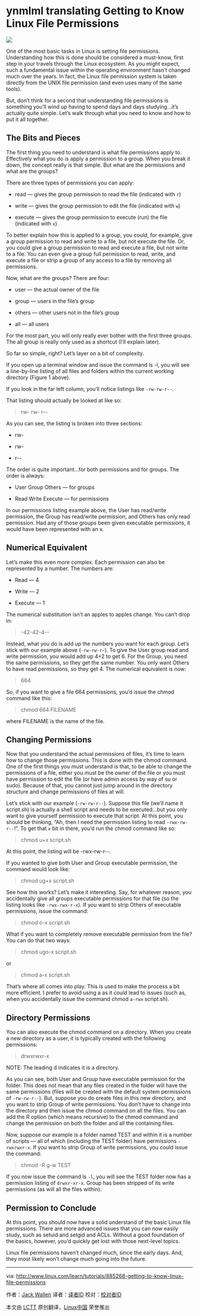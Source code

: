ynmlml translating 
Getting to Know Linux File Permissions
==========================================

![](http://www.linux.com/images/stories/66866/files_a.png)

One of the most basic tasks in Linux is setting file permissions. Understanding how this is done should be considered a must-know, first step in your travels through the Linux ecosystem. As you might expect, such a fundamental issue within the operating environment hasn’t changed much over the years. In fact, the Linux file permission system is taken directly from the UNIX file permission (and even uses many of the same tools).

But, don’t think for a second that understanding file permissions is something you’ll wind up having to spend days and days studying...it’s actually quite simple. Let’s walk through what you need to know and how to put it all together.

## The Bits and Pieces

The first thing you need to understand is what file permissions apply to. Effectively what you do is apply a permission to a group. When you break it down, the concept really is that simple. But what are the permissions and what are the groups?

There are three types of permissions you can apply:

- read — gives the group permission to read the file (indicated with `r`)

- write — gives the group permission to edit the file (indicated with `w`)

- execute — gives the group permission to execute (run) the file (indicated with `x`)

To better explain how this is applied to a group, you could, for example, give a group permission to read and write to a file, but not execute the file. Or, you could give a group permission to read and execute a file, but not write to a file. You can even give a group full permission to read, write, and execute a file or strip a group of any access to a file by removing all permissions.

Now, what are the groups? There are four:

- user — the actual owner of the file

- group — users in the file’s group

- others — other users not in the file’s group

- all — all users

For the most part, you will only really ever bother with the first three groups. The all group is really only used as a shortcut (I’ll explain later).

So far so simple, right? Let’s layer on a bit of complexity.

If you open up a terminal window and issue the command ls -l, you will see a line-by-line listing of all files and folders within the current working directory (Figure 1 above).

If you look in the far left column, you’ll notice listings like `-rw-rw-r--`.

That listing should actually be looked at like so:

>rw- rw- r--

As you can see, the listing is broken into three sections:

- rw-

- rw-

- r--

The order is quite important...for both permissions and for groups. The order is always:

- User Group Others — for groups

- Read Write Execute — for permissions

In our permissions listing example above, the User has read/write permission, the Group has read/write permission, and Others has only read permission. Had any of those groups been given executable permissions, it would have been represented with an x.

## Numerical Equivalent

Let’s make this even more complex. Each permission can also be represented by a number. The numbers are:

- Read — 4

- Write — 2

- Execute — 1

The numerical substitution isn’t an apples to apples change. You can’t drop in:

>-42-42-4--

Instead, what you do is add up the numbers you want for each group. Let’s stick with our example above (`-rw-rw-r—`). To give the User group read and write permission, you would add up 4+2 to get 6. For the Group, you need the same permissions, so they get the same number. You only want Others to have read permissions, so they get 4. The numerical equivalent is now:

>664

So, if you want to give a file 664 permissions, you’d issue the chmod command like this:

>chmod 664 FILENAME

where FILENAME is the name of the file.

## Changing Permissions

Now that you understand the actual permissions of files, it’s time to learn how to change those permissions. This is done with the chmod command. One of the first things you must understand is that, to be able to change the permissions of a file, either you must be the owner of the file or you must have permission to edit the file (or have admin access by way of su or sudo). Because of that, you cannot just jump around in the directory structure and change permissions of files at will.

Let’s stick with our example (`-rw-rw-r--`). Suppose this file (we’ll name it script.sh) is actually a shell script and needs to be executed...but you only want to give yourself permission to execute that script. At this point, you should be thinking, “Ah, then I need the permission listing to read `-rwx-rw-r--`!”. To get that `x` bit in there, you’d run the chmod command like so:

>chmod u+x script.sh

At this point, the listing will be -rwx-rw-r--.

If you wanted to give both User and Group executable permission, the command would look like:

>chmod ug+x script.sh

See how this works? Let’s make it interesting. Say, for whatever reason, you accidentally give all groups executable permissions for that file (so the listing looks like `-rwx-rwx-r-x`). If you want to strip Others of executable permissions, issue the command:

>chmod o-x script.sh

What if you want to completely remove executable permission from the file? You can do that two ways:

>chmod ugo-x script.sh

or

>chmod a-x script.sh

That’s where all comes into play. This is used to make the process a bit more efficient. I prefer to avoid using a as it could lead to issues (such as, when you accidentally issue the command chmod `a-rwx` script.sh).

## Directory Permissions

You can also execute the chmod command on a directory. When you create a new directory as a user, it is typically created with the following permissions:

>drwxrwxr-x

NOTE: The leading d indicates it is a directory.

As you can see, both User and Group have executable permission for the folder. This does not mean that any files created in the folder will have the same permissions (files will be created with the default system permissions of `-rw-rw-r--`). But, suppose you do create files in this new directory, and you want to strip Group of write permissions. You don’t have to change into the directory and then issue the chmod command on all the files. You can add the R option (which means recursive) to the chmod command and change the permission on both the folder and all the containing files.

Now, suppose our example is a folder named TEST and within it is a number of scripts — all of which (including the TEST folder) have permissions `-rwxrwxr-x`. If you want to strip Group of write permissions, you could issue the command:

>chmod -R g-w TEST

If you now issue the command ls `-l`, you will see the TEST folder now has a permission listing of `drwxr-xr-x`. Group has been stripped of its write permissions (as will all the files within).

## Permission to Conclude

At this point, you should now have a solid understand of the basic Linux file permissions. There are more advanced issues that you can now easily study, such as setuid and setgid and ACLs. Without a good foundation of the basics, however, you’d quickly get lost with those next-level topics.

Linux file permissions haven’t changed much, since the early days. And, they most likely won’t change much going into the future.


------------------------------------------------------------------------------

via: http://www.linux.com/learn/tutorials/885268-getting-to-know-linux-file-permissions

作者：[Jack Wallen][a]
译者：[译者ID](https://github.com/译者ID)
校对：[校对者ID](https://github.com/校对者ID)

本文由 [LCTT](https://github.com/LCTT/TranslateProject) 原创翻译，[Linux中国](https://linux.cn/) 荣誉推出

[a]:http://www.linux.com/community/forums/person/93
